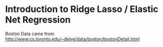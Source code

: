 # Introduction to Ridge Lasso / Elastic Net Regression

Boston Data came from http://www.cs.toronto.edu/~delve/data/boston/bostonDetail.html
